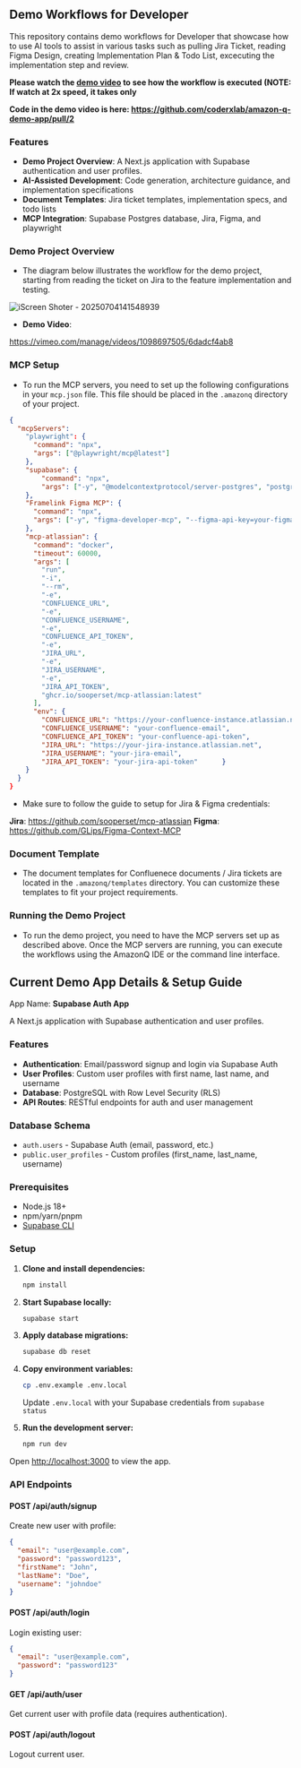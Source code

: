 ## Demo Workflows for Developer
This repository contains demo workflows for Developer that showcase how to use AI tools to assist in various tasks such as pulling Jira Ticket, reading Figma Design, creating Implementation Plan & Todo List, excecuting the implementation step and review. 

**Please watch the [demo video](https://vimeo.com/manage/videos/1098697505/6dadcf4ab8) to see how the workflow is executed (NOTE: If watch at 2x speed, it takes only**

**Code in the demo video is here: https://github.com/coderxlab/amazon-q-demo-app/pull/2**

### Features
- **Demo Project Overview**: A Next.js application with Supabase authentication and user profiles.
- **AI-Assisted Development**: Code generation, architecture guidance, and implementation specifications
- **Document Templates**: Jira ticket templates, implementation specs, and todo lists
- **MCP Integration**: Supabase Postgres database, Jira, Figma, and playwright

### Demo Project Overview
- The diagram below illustrates the workflow for the demo project, starting from reading the ticket on Jira to the feature implementation and testing.

![iScreen Shoter - 20250704141548939](https://github.com/user-attachments/assets/f69ac7f4-04a7-44f9-8454-352e5fb7859c)


- **Demo Video**:
  
https://vimeo.com/manage/videos/1098697505/6dadcf4ab8

### MCP Setup
- To run the MCP servers, you need to set up the following configurations in your `mcp.json` file. This file should be placed in the `.amazonq` directory of your project.

```json
{
  "mcpServers": 
    "playwright": {
      "command": "npx",
      "args": ["@playwright/mcp@latest"]
    },
    "supabase": {
        "command": "npx",
        "args": ["-y", "@modelcontextprotocol/server-postgres", "postgresql://postgres:postgres@127.0.0.1:54322/postgres"]
    },
    "Framelink Figma MCP": {
      "command": "npx",
      "args": ["-y", "figma-developer-mcp", "--figma-api-key=your-figma-api-key", "--stdio"]
    },
    "mcp-atlassian": {
      "command": "docker",
      "timeout": 60000,
      "args": [
        "run",
        "-i",
        "--rm",
        "-e",
        "CONFLUENCE_URL",
        "-e",
        "CONFLUENCE_USERNAME",
        "-e",
        "CONFLUENCE_API_TOKEN",
        "-e",
        "JIRA_URL",
        "-e",
        "JIRA_USERNAME",
        "-e",
        "JIRA_API_TOKEN",
        "ghcr.io/sooperset/mcp-atlassian:latest"
      ],
      "env": {
        "CONFLUENCE_URL": "https://your-confluence-instance.atlassian.net",
        "CONFLUENCE_USERNAME": "your-confluence-email",
        "CONFLUENCE_API_TOKEN": "your-confluence-api-token",
        "JIRA_URL": "https://your-jira-instance.atlassian.net", 
        "JIRA_USERNAME": "your-jira-email",
        "JIRA_API_TOKEN": "your-jira-api-token"      }
    }
  }
}
```
- Make sure to follow the guide to setup for Jira & Figma credentials:

**Jira**: https://github.com/sooperset/mcp-atlassian
**Figma**: https://github.com/GLips/Figma-Context-MCP
  

### Document Template
- The document templates for Confluenece documents / Jira tickets are located in the `.amazonq/templates` directory. You can customize these templates to fit your project requirements.

### Running the Demo Project
- To run the demo project, you need to have the MCP servers set up as described above. Once the MCP servers are running, you can execute the workflows using the AmazonQ IDE or the command line interface.

## Current Demo App Details & Setup Guide

App Name: **Supabase Auth App**

A Next.js application with Supabase authentication and user profiles.

### Features

- **Authentication**: Email/password signup and login via Supabase Auth
- **User Profiles**: Custom user profiles with first name, last name, and username
- **Database**: PostgreSQL with Row Level Security (RLS)
- **API Routes**: RESTful endpoints for auth and user management

### Database Schema

- `auth.users` - Supabase Auth (email, password, etc.)
- `public.user_profiles` - Custom profiles (first_name, last_name, username)

### Prerequisites

- Node.js 18+ 
- npm/yarn/pnpm
- [Supabase CLI](https://supabase.com/docs/guides/cli/getting-started)

### Setup

1. **Clone and install dependencies:**
   ```bash
   npm install
   ```

2. **Start Supabase locally:**
   ```bash
   supabase start
   ```

3. **Apply database migrations:**
   ```bash
   supabase db reset
   ```

4. **Copy environment variables:**
   ```bash
   cp .env.example .env.local
   ```
   Update `.env.local` with your Supabase credentials from `supabase status`

5. **Run the development server:**
   ```bash
   npm run dev
   ```

Open [http://localhost:3000](http://localhost:3000) to view the app.

### API Endpoints

#### POST /api/auth/signup
Create new user with profile:
```json
{
  "email": "user@example.com",
  "password": "password123",
  "firstName": "John",
  "lastName": "Doe",
  "username": "johndoe"
}
```

#### POST /api/auth/login
Login existing user:
```json
{
  "email": "user@example.com",
  "password": "password123"
}
```

#### GET /api/auth/user
Get current user with profile data (requires authentication).

#### POST /api/auth/logout
Logout current user.



